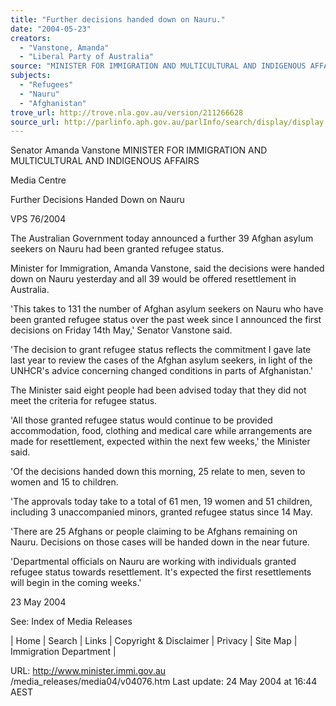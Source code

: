 ```yaml
---
title: "Further decisions handed down on Nauru."
date: "2004-05-23"
creators:
  - "Vanstone, Amanda"
  - "Liberal Party of Australia"
source: "MINISTER FOR IMMIGRATION AND MULTICULTURAL AND INDIGENOUS AFFAIRS"
subjects:
  - "Refugees"
  - "Nauru"
  - "Afghanistan"
trove_url: http://trove.nla.gov.au/version/211266628
source_url: http://parlinfo.aph.gov.au/parlInfo/search/display/display.w3p;query=Id%3A%22media/pressrel/56BE6%22
---
```


 Senator Amanda Vanstone  MINISTER FOR IMMIGRATION AND MULTICULTURAL AND INDIGENOUS AFFAIRS

 Media Centre

 Further Decisions Handed Down on Nauru

 VPS 76/2004

 The Australian Government today announced a further 39 Afghan asylum seekers on Nauru had been granted refugee status.

 Minister for Immigration, Amanda Vanstone, said the decisions were handed down on Nauru yesterday and all 39 would be offered resettlement in  Australia.

 'This takes to 131 the number of Afghan asylum seekers on Nauru who have been granted refugee status over the past week since I announced the  first decisions on Friday 14th May,' Senator Vanstone said.

 'The decision to grant refugee status reflects the commitment I gave late last year to review the cases of the Afghan asylum seekers, in light of the  UNHCR's advice concerning changed conditions in parts of Afghanistan.'

 The Minister said eight people had been advised today that they did not meet the criteria for refugee status.

 'All those granted refugee status would continue to be provided accommodation, food, clothing and medical care while arrangements are made for  resettlement, expected within the next few weeks,' the Minister said.

 'Of the decisions handed down this morning, 25 relate to men, seven to women and 15 to children.

 'The approvals today take to a total of 61 men, 19 women and 51 children, including 3 unaccompanied minors, granted refugee status since 14  May.

 'There are 25 Afghans or people claiming to be Afghans remaining on Nauru. Decisions on those cases will be handed down in the near future.

 'Departmental officials on Nauru are working with individuals granted refugee status towards resettlement. It's expected the first resettlements will  begin in the coming weeks.'

 23 May 2004

 See: Index of Media Releases

 | Home | Search | Links | Copyright & Disclaimer | Privacy | Site Map | Immigration Department |

 URL: http://www.minister.immi.gov.au /media_releases/media04/v04076.htm  Last update: 24 May 2004 at 16:44 AEST 

